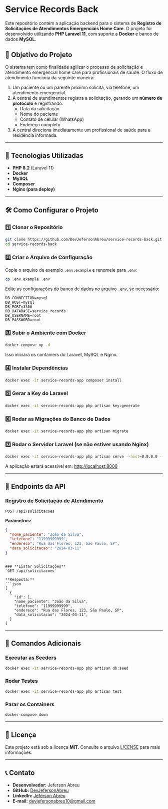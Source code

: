 # Service Records Back

Este repositório contém a aplicação backend para o sistema de **Registro de Solicitações de Atendimentos Emergenciais Home Care**. O projeto foi desenvolvido utilizando **PHP Laravel 11**, com suporte a **Docker** e banco de dados **MySQL**.

## 📌 Objetivo do Projeto

O sistema tem como finalidade agilizar o processo de solicitação e atendimento emergencial home care para profissionais de saúde. O fluxo de atendimento funciona da seguinte maneira:

1. Um paciente ou um parente próximo solicita, via telefone, um atendimento emergencial.
2. A central de atendimentos registra a solicitação, gerando um **número de protocolo** e registrando:
   - Data da solicitação
   - Nome do paciente
   - Contato de celular (WhatsApp)
   - Endereço completo
3. A central direciona imediatamente um profissional de saúde para a residência informada.

---

## 🚀 Tecnologias Utilizadas

- **PHP 8.2** (Laravel 11)
- **Docker**
- **MySQL**
- **Composer**
- **Nginx (para deploy)**

---

## 🛠️ Como Configurar o Projeto

### 1️⃣ Clonar o Repositório
```sh
git clone https://github.com/DevJefersonAbreu/service-records-back.git
cd service-records-back
```

### 2️⃣ Criar o Arquivo de Configuração
Copie o arquivo de exemplo `.env.example` e renomeie para `.env`:
```sh
cp .env.example .env
```
Edite as configurações do banco de dados no arquivo `.env`, se necessário:
```env
DB_CONNECTION=mysql
DB_HOST=mysql
DB_PORT=3306
DB_DATABASE=service_records
DB_USERNAME=root
DB_PASSWORD=root
```

### 3️⃣ Subir o Ambiente com Docker
```sh
docker-compose up -d
```
Isso iniciará os containers do Laravel, MySQL e Nginx.

### 4️⃣ Instalar Dependências
```sh
docker exec -it service-records-app composer install
```

### 5️⃣ Gerar a Key do Laravel
```sh
docker exec -it service-records-app php artisan key:generate
```

### 6️⃣ Rodar as Migrações do Banco de Dados
```sh
docker exec -it service-records-app php artisan migrate
```

### 7️⃣ Rodar o Servidor Laravel (se não estiver usando Nginx)
```sh
docker exec -it service-records-app php artisan serve --host=0.0.0.0 --port=8000
```
A aplicação estará acessível em: [http://localhost:8000](http://localhost:8000)

---

## 🔗 Endpoints da API

### **Registro de Solicitação de Atendimento**
`POST /api/solicitacoes`

**Parâmetros:**
```json
{
  "nome_paciente": "João da Silva",
  "telefone": "11999999999",
  "endereco": "Rua das Flores, 123, São Paulo, SP",
  "data_solicitacao": "2024-03-11"
}
```

```

### **Listar Solicitações**
`GET /api/solicitacoes`

**Resposta:**
```json
[
  {
    "id": 1,
    "nome_paciente": "João da Silva",
    "telefone": "11999999999",
    "endereco": "Rua das Flores, 123, São Paulo, SP",
    "data_solicitacao": "2024-03-11",
  }
]
```

---

## 📌 Comandos Adicionais

### Executar as Seeders
```sh
docker exec -it service-records-app php artisan db:seed
```

### Rodar Testes
```sh
docker exec -it service-records-app php artisan test
```

### Parar os Containers
```sh
docker-compose down
```

---

## 📜 Licença
Este projeto está sob a licença **MIT**. Consulte o arquivo [LICENSE](LICENSE) para mais informações.

---

## 📞 Contato

- **Desenvolvedor:** Jeferson Abreu  
- **GitHub:** [DevJefersonAbreu](https://github.com/DevJefersonAbreu)  
- **LinkedIn:** [Jeferson Abreu](https://www.linkedin.com/in/jeferson-da-silva-abreu/)  
- **E-mail:** devjefersonabreu10@gmail.com


